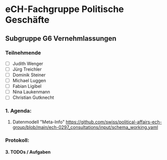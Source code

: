 # eCH-Fachgruppe Politische Geschäfte
## Subgruppe G6 Vernehmlassungen

### Teilnehmende

- [ ] Judith Wenger
- [ ] Jürg Treichler
- [ ] Dominik Steiner
- [ ] Michael Luggen
- [ ] Fabian Ligibel
- [ ] Nina Laukenmann
- [ ] Christian Gutknecht

### 1. Agenda:
1. Datenmodell "Meta-Info"
https://github.com/swiss/political-affairs-ech-group/blob/main/ech-0297_consultations/input/schema_working.yaml


### Protokoll:


#### 3. TODOs / Aufgaben
